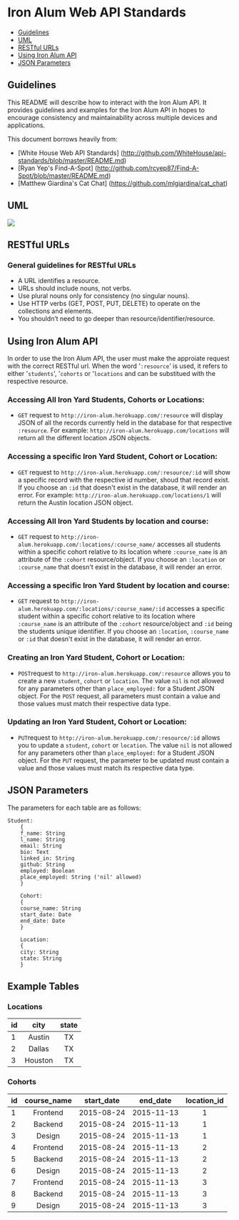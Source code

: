 # Iron Alum Web API Standards
* [Guidelines](#guidelines)
* [UML](#uml)
* [RESTful URLs](#restful-urls)
* [Using Iron Alum API](#using-iron-alum-api)
* [JSON Parameters](#json-parameters)

## Guidelines
This README will describe how to interact with the Iron Alum API. 
It provides guidelines and examples for the Iron Alum API in hopes to  encourage consistency and maintainability across multiple devices and applications.  

This document borrows heavily from:

* [White House Web API Standards] (http://github.com/WhiteHouse/api-standards/blob/master/README.md)
* [Ryan Yep's Find-A-Spot] (http://github.com/rcyep87/Find-A-Spot/blob/master/README.md)
* [Matthew Giardina's Cat Chat] (https://github.com/mlgiardina/cat_chat)

## UML
![](http://i.imgur.com/tmEKPDx.png)

## RESTful URLs

### General guidelines for RESTful URLs
* A URL identifies a resource.
* URLs should include nouns, not verbs.
* Use plural nouns only for consistency (no singular nouns).
* Use HTTP verbs (GET, POST, PUT, DELETE) to operate on the collections and elements.
* You shouldn’t need to go deeper than resource/identifier/resource.

## Using Iron Alum API
In order to use the Iron Alum API, the user must make the approiate request with the correct RESTful url. When the word '`:resource`' is used, it refers to either '`students`', '`cohorts` or '`locations` and can be substitued with the respective resource.

###  Accessing All Iron Yard Students, Cohorts or Locations:

* `GET` request to `http://iron-alum.herokuapp.com/:resource` will display JSON of all the records currently held in the database for that respective `:resource`. For example: `http://iron-alum.herokuapp.com/locations` will return all the different location JSON objects.

###  Accessing a specific Iron Yard Student, Cohort or Location:

* `GET` request to `http://iron-alum.herokuapp.com/:resource/:id` will show a specific record with the respective id number, shoud that record exist. If you choose an `:id` that doesn't exist in the database, it will render an error. For example: `http://iron-alum.herokuapp.com/locations/1` will return the Austin location JSON object.

###  Accessing All Iron Yard Students by location and course:

* `GET` request to `http://iron-alum.herokuapp.com/:locations/:course_name/` accesses all students within a specific cohort relative to its location where `:course_name` is an attribute of the `:cohort` resource/object. If you choose an `:location` or `:course_name` that doesn't exist in the database, it will render an error.

###  Accessing a specific Iron Yard Student by location and course:

* `GET` request to `http://iron-alum.herokuapp.com/:locations/:course_name/:id` accesses a specific student within a specific cohort relative to its location where `:course_name` is an attribute of the `:cohort` resource/object and `:id` being the students unique identifier. If you choose an `:location`, `:course_name` or `:id` that doesn't exist in the database, it will render an error.

###  Creating an Iron Yard Student, Cohort or Location:

* `POST`request to `http://iron-alum.herokuapp.com/:resource` allows you to create a new `student`, `cohort` or `location`. The value `nil` is not allowed for any parameters other than `place_employed:` for a Student JSON object. For the `POST` request, all parameters must contain a value and those values must match  their respective data type.

###  Updating an Iron Yard Student, Cohort or Location:

* `PUT`request to `http://iron-alum.herokuapp.com/:resource/:id` allows you to update a `student`, `cohort` or `location`. The value `nil` is not allowed for any parameters other than `place_employed:` for a Student JSON object. For the `PUT` request, the parameter to be updated must contain a value and those values must match its respective data type.

## JSON Parameters

The parameters for each table are as follows:

```
Student:
	{
	f_name: String
	l_name: String
	email: String
	bio: Text
	linked_in: String
	github: String
	employed: Boolean
	place_employed: String ('nil' allowed)
	}
	
	Cohort:
	{
	course_name: String
	start_date: Date
	end_date: Date
	}
	
	Location:
	{
	city: String
	state: String
	}
```
## Example Tables

### Locations

| id |         city               |  state  |
|:---|:--------------------------:|:-------:|
| 1  |          Austin            |    TX   |
| 2  |          Dallas            |    TX   |
| 3  |          Houston           |    TX   |

### Cohorts

| id | course_name|	start_date|  end_date |  location_id  |
|:--|:-----------:|:---------:|:---------:|:-------------:|
| 1 |   Frontend  |	2015-08-24| 2015-11-13|      1        |
| 2 |   Backend   |	2015-08-24| 2015-11-13|      1        |
| 3 |   Design    |	2015-08-24| 2015-11-13|      1        |
| 4 |   Frontend  |	2015-08-24| 2015-11-13|      2        |
| 5 |   Backend   |	2015-08-24| 2015-11-13|      2        |
| 6 |   Design    |	2015-08-24| 2015-11-13|      2        |
| 7 |   Frontend  |	2015-08-24| 2015-11-13|      3        |
| 8 |   Backend   |	2015-08-24| 2015-11-13|      3        |
| 9 |   Design    |	2015-08-24| 2015-11-13|      3        |